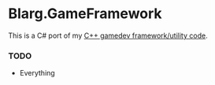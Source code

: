 Blarg.GameFramework
===================

This is a C# port of my [C++ gamedev framework/utility code](https://github.com/gered/MyGameFramework).

### TODO

* Everything
